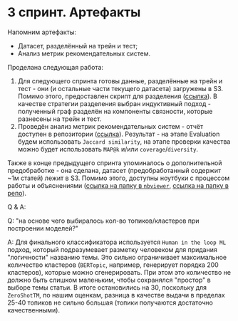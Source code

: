 # 3 спринт. Артефакты

Напомним артефакты:

- Датасет, разделённый на трейн и тест;
- Анализ метрик рекомендательных систем.

Проделана следующая работа:

1. Для следующего спринта готовы данные, разделённые на трейн и тест - они (и остальные части текущего датасета) загружены в S3. Помимо этого, предоставлен скрипт для разделения ([ссылка](https://github.com/TheoLisin/recsys_MADE/tree/ml/src/ml/data_splitting)). В качестве стратегии разделения выбран индуктивный подход - полученный граф разделён на компоненты связности, которые разнесены на трейн и тест.
2. Проведён анализ метрик рекомендательных систем - отчёт доступен в репозитории ([ссылка](https://github.com/TheoLisin/recsys_MADE/blob/ml/artifacts/step_3/metrics.pdf)). Результат - на этапе Evaluation будем использовать `Jaccard similarity`, на этапе проверки качества можно будет использовать `MAP@k` и/или `coverage`/`diversity`.

Также в конце предыдущего спринта упоминалось о дополнительной предобработке - она сделана, датасет (предобработанный содержит ~1м статей) лежит в S3. Помимо этого, доступны ноутбуки с процессом работы и объяснениями ([ссылка на папку в `nbviewer`](https://nbviewer.org/github/TheoLisin/recsys_MADE/tree/ml/src/ml/data_extraction/), [ссылка на папку в репо](https://github.com/TheoLisin/recsys_MADE/tree/ml/src/ml/data_extraction)).


Q & A:

Q: "на основе чего выбиралось кол-во топиков/кластеров при построении моделей?" 

A: Для финального классификатора используется `Human in the loop ML` подход, который подразумевает разметку человеком для придания "логичности" названию темы. Это сильно ограничивает максимальное количество кластеров (`BERTopic`, например, генерирует порядка 200 кластеров), которые можно сгенерировать. При этом это количество не должно быть слишком маленьким, чтобы сохранялся "простор" в выборе темы статьи. В итоге остановились на 30, поскольку для `ZeroShotTM`, по нашим оценкам, разница в качестве выдачи в пределах 25-40 топиков не сильно большая (топики получаются достаточно качественными).
